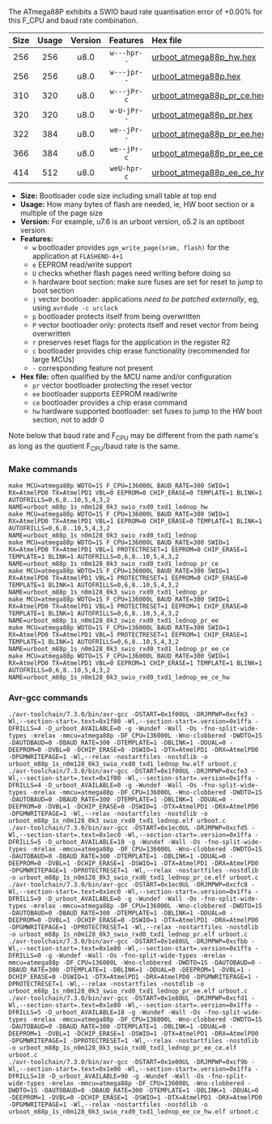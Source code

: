 The ATmega88P exhibits a SWIO baud rate quantisation error of +0.00% for this F_CPU and baud rate combination.

|Size|Usage|Version|Features|Hex file|
|:-:|:-:|:-:|:-:|:--|
|256|256|u8.0|`w---hpr--`|[urboot_atmega88p_hw.hex](https://raw.githubusercontent.com/stefanrueger/urboot.hex/main/cores/minicore/atmega88p/watchdog_1_s/internal_oscillator/136000_hz/300_baud/uart0_rxd0_txd1/lednop/urboot_atmega88p_hw.hex)|
|256|256|u8.0|`w---jpr--`|[urboot_atmega88p.hex](https://raw.githubusercontent.com/stefanrueger/urboot.hex/main/cores/minicore/atmega88p/watchdog_1_s/internal_oscillator/136000_hz/300_baud/uart0_rxd0_txd1/lednop/urboot_atmega88p.hex)|
|310|320|u8.0|`w---jPr-c`|[urboot_atmega88p_pr_ce.hex](https://raw.githubusercontent.com/stefanrueger/urboot.hex/main/cores/minicore/atmega88p/watchdog_1_s/internal_oscillator/136000_hz/300_baud/uart0_rxd0_txd1/lednop/urboot_atmega88p_pr_ce.hex)|
|320|320|u8.0|`w-U-jPr--`|[urboot_atmega88p_pr.hex](https://raw.githubusercontent.com/stefanrueger/urboot.hex/main/cores/minicore/atmega88p/watchdog_1_s/internal_oscillator/136000_hz/300_baud/uart0_rxd0_txd1/lednop/urboot_atmega88p_pr.hex)|
|322|384|u8.0|`we--jPr--`|[urboot_atmega88p_pr_ee.hex](https://raw.githubusercontent.com/stefanrueger/urboot.hex/main/cores/minicore/atmega88p/watchdog_1_s/internal_oscillator/136000_hz/300_baud/uart0_rxd0_txd1/lednop/urboot_atmega88p_pr_ee.hex)|
|366|384|u8.0|`we--jPr-c`|[urboot_atmega88p_pr_ee_ce.hex](https://raw.githubusercontent.com/stefanrueger/urboot.hex/main/cores/minicore/atmega88p/watchdog_1_s/internal_oscillator/136000_hz/300_baud/uart0_rxd0_txd1/lednop/urboot_atmega88p_pr_ee_ce.hex)|
|414|512|u8.0|`weU-hpr-c`|[urboot_atmega88p_ee_ce_hw.hex](https://raw.githubusercontent.com/stefanrueger/urboot.hex/main/cores/minicore/atmega88p/watchdog_1_s/internal_oscillator/136000_hz/300_baud/uart0_rxd0_txd1/lednop/urboot_atmega88p_ee_ce_hw.hex)|

- **Size:** Bootloader code size including small table at top end
- **Usage:** How many bytes of flash are needed, ie, HW boot section or a multiple of the page size
- **Version:** For example, u7.6 is an urboot version, o5.2 is an optiboot version
- **Features:**
  + `w` bootloader provides `pgm_write_page(sram, flash)` for the application at `FLASHEND-4+1`
  + `e` EEPROM read/write support
  + `U` checks whether flash pages need writing before doing so
  + `h` hardware boot section: make sure fuses are set for reset to jump to boot section
  + `j` vector bootloader: applications *need to be patched externally*, eg, using `avrdude -c urclock`
  + `p` bootloader protects itself from being overwritten
  + `P` vector bootloader only: protects itself and reset vector from being overwritten
  + `r` preserves reset flags for the application in the register R2
  + `c` bootloader provides chip erase functionality (recommended for large MCUs)
  + `-` corresponding feature not present
- **Hex file:** often qualified by the MCU name and/or configuration
  + `pr` vector bootloader protecting the reset vector
  + `ee` bootloader supports EEPROM read/write
  + `ce` bootloader provides a chip erase command
  + `hw` hardware supported bootloader: set fuses to jump to the HW boot section, not to addr 0


Note below that baud rate and F<sub>CPU</sub> may be different from the path name's as long as the quotient F<sub>CPU</sub>/baud rate is the same.

### Make commands
```
make MCU=atmega88p WDTO=1S F_CPU=136000L BAUD_RATE=300 SWIO=1 RX=AtmelPD0 TX=AtmelPD1 VBL=0 EEPROM=0 CHIP_ERASE=0 TEMPLATE=1 BLINK=1 AUTOFRILLS=0,6,8..10,5,4,3,2 NAME=urboot_m88p_1s_n0m128_0k3_swio_rxd0_txd1_lednop_hw
make MCU=atmega88p WDTO=1S F_CPU=136000L BAUD_RATE=300 SWIO=1 RX=AtmelPD0 TX=AtmelPD1 VBL=1 EEPROM=0 CHIP_ERASE=0 TEMPLATE=1 BLINK=1 AUTOFRILLS=0,6,8..10,5,4,3,2 NAME=urboot_m88p_1s_n0m128_0k3_swio_rxd0_txd1_lednop
make MCU=atmega88p WDTO=1S F_CPU=136000L BAUD_RATE=300 SWIO=1 RX=AtmelPD0 TX=AtmelPD1 VBL=1 PROTECTRESET=1 EEPROM=0 CHIP_ERASE=1 TEMPLATE=1 BLINK=1 AUTOFRILLS=0,6,8..10,5,4,3,2 NAME=urboot_m88p_1s_n0m128_0k3_swio_rxd0_txd1_lednop_pr_ce
make MCU=atmega88p WDTO=1S F_CPU=136000L BAUD_RATE=300 SWIO=1 RX=AtmelPD0 TX=AtmelPD1 VBL=1 PROTECTRESET=1 EEPROM=0 CHIP_ERASE=0 TEMPLATE=1 BLINK=1 AUTOFRILLS=0,6,8..10,5,4,3,2 NAME=urboot_m88p_1s_n0m128_0k3_swio_rxd0_txd1_lednop_pr
make MCU=atmega88p WDTO=1S F_CPU=136000L BAUD_RATE=300 SWIO=1 RX=AtmelPD0 TX=AtmelPD1 VBL=1 PROTECTRESET=1 EEPROM=1 CHIP_ERASE=0 TEMPLATE=1 BLINK=1 AUTOFRILLS=0,6,8..10,5,4,3,2 NAME=urboot_m88p_1s_n0m128_0k3_swio_rxd0_txd1_lednop_pr_ee
make MCU=atmega88p WDTO=1S F_CPU=136000L BAUD_RATE=300 SWIO=1 RX=AtmelPD0 TX=AtmelPD1 VBL=1 PROTECTRESET=1 EEPROM=1 CHIP_ERASE=1 TEMPLATE=1 BLINK=1 AUTOFRILLS=0,6,8..10,5,4,3,2 NAME=urboot_m88p_1s_n0m128_0k3_swio_rxd0_txd1_lednop_pr_ee_ce
make MCU=atmega88p WDTO=1S F_CPU=136000L BAUD_RATE=300 SWIO=1 RX=AtmelPD0 TX=AtmelPD1 VBL=0 EEPROM=1 CHIP_ERASE=1 TEMPLATE=1 BLINK=1 AUTOFRILLS=0,6,8..10,5,4,3,2 NAME=urboot_m88p_1s_n0m128_0k3_swio_rxd0_txd1_lednop_ee_ce_hw
```

### Avr-gcc commands
```
./avr-toolchain/7.3.0/bin/avr-gcc -DSTART=0x1f00UL -DRJMPWP=0xcfe3 -Wl,--section-start=.text=0x1f00 -Wl,--section-start=.version=0x1ffa -DFRILLS=4 -D_urboot_AVAILABLE=0 -g -Wundef -Wall -Os -fno-split-wide-types -mrelax -mmcu=atmega88p -DF_CPU=136000L -Wno-clobbered -DWDTO=1S -DAUTOBAUD=0 -DBAUD_RATE=300 -DTEMPLATE=1 -DBLINK=1 -DDUAL=0 -DEEPROM=0 -DVBL=0 -DCHIP_ERASE=0 -DSWIO=1 -DTX=AtmelPD1 -DRX=AtmelPD0 -DPGMWRITEPAGE=1 -Wl,--relax -nostartfiles -nostdlib -o urboot_m88p_1s_n0m128_0k3_swio_rxd0_txd1_lednop_hw.elf urboot.c
./avr-toolchain/7.3.0/bin/avr-gcc -DSTART=0x1f00UL -DRJMPWP=0xcfe3 -Wl,--section-start=.text=0x1f00 -Wl,--section-start=.version=0x1ffa -DFRILLS=4 -D_urboot_AVAILABLE=0 -g -Wundef -Wall -Os -fno-split-wide-types -mrelax -mmcu=atmega88p -DF_CPU=136000L -Wno-clobbered -DWDTO=1S -DAUTOBAUD=0 -DBAUD_RATE=300 -DTEMPLATE=1 -DBLINK=1 -DDUAL=0 -DEEPROM=0 -DVBL=1 -DCHIP_ERASE=0 -DSWIO=1 -DTX=AtmelPD1 -DRX=AtmelPD0 -DPGMWRITEPAGE=1 -Wl,--relax -nostartfiles -nostdlib -o urboot_m88p_1s_n0m128_0k3_swio_rxd0_txd1_lednop.elf urboot.c
./avr-toolchain/7.3.0/bin/avr-gcc -DSTART=0x1ec0UL -DRJMPWP=0xcfd5 -Wl,--section-start=.text=0x1ec0 -Wl,--section-start=.version=0x1ffa -DFRILLS=5 -D_urboot_AVAILABLE=10 -g -Wundef -Wall -Os -fno-split-wide-types -mrelax -mmcu=atmega88p -DF_CPU=136000L -Wno-clobbered -DWDTO=1S -DAUTOBAUD=0 -DBAUD_RATE=300 -DTEMPLATE=1 -DBLINK=1 -DDUAL=0 -DEEPROM=0 -DVBL=1 -DCHIP_ERASE=1 -DSWIO=1 -DTX=AtmelPD1 -DRX=AtmelPD0 -DPGMWRITEPAGE=1 -DPROTECTRESET=1 -Wl,--relax -nostartfiles -nostdlib -o urboot_m88p_1s_n0m128_0k3_swio_rxd0_txd1_lednop_pr_ce.elf urboot.c
./avr-toolchain/7.3.0/bin/avr-gcc -DSTART=0x1ec0UL -DRJMPWP=0xcfc8 -Wl,--section-start=.text=0x1ec0 -Wl,--section-start=.version=0x1ffa -DFRILLS=9 -D_urboot_AVAILABLE=0 -g -Wundef -Wall -Os -fno-split-wide-types -mrelax -mmcu=atmega88p -DF_CPU=136000L -Wno-clobbered -DWDTO=1S -DAUTOBAUD=0 -DBAUD_RATE=300 -DTEMPLATE=1 -DBLINK=1 -DDUAL=0 -DEEPROM=0 -DVBL=1 -DCHIP_ERASE=0 -DSWIO=1 -DTX=AtmelPD1 -DRX=AtmelPD0 -DPGMWRITEPAGE=1 -DPROTECTRESET=1 -Wl,--relax -nostartfiles -nostdlib -o urboot_m88p_1s_n0m128_0k3_swio_rxd0_txd1_lednop_pr.elf urboot.c
./avr-toolchain/7.3.0/bin/avr-gcc -DSTART=0x1e80UL -DRJMPWP=0xcfbb -Wl,--section-start=.text=0x1e80 -Wl,--section-start=.version=0x1ffa -DFRILLS=0 -g -Wundef -Wall -Os -fno-split-wide-types -mrelax -mmcu=atmega88p -DF_CPU=136000L -Wno-clobbered -DWDTO=1S -DAUTOBAUD=0 -DBAUD_RATE=300 -DTEMPLATE=1 -DBLINK=1 -DDUAL=0 -DEEPROM=1 -DVBL=1 -DCHIP_ERASE=0 -DSWIO=1 -DTX=AtmelPD1 -DRX=AtmelPD0 -DPGMWRITEPAGE=1 -DPROTECTRESET=1 -Wl,--relax -nostartfiles -nostdlib -o urboot_m88p_1s_n0m128_0k3_swio_rxd0_txd1_lednop_pr_ee.elf urboot.c
./avr-toolchain/7.3.0/bin/avr-gcc -DSTART=0x1e80UL -DRJMPWP=0xcfd1 -Wl,--section-start=.text=0x1e80 -Wl,--section-start=.version=0x1ffa -DFRILLS=5 -D_urboot_AVAILABLE=18 -g -Wundef -Wall -Os -fno-split-wide-types -mrelax -mmcu=atmega88p -DF_CPU=136000L -Wno-clobbered -DWDTO=1S -DAUTOBAUD=0 -DBAUD_RATE=300 -DTEMPLATE=1 -DBLINK=1 -DDUAL=0 -DEEPROM=1 -DVBL=1 -DCHIP_ERASE=1 -DSWIO=1 -DTX=AtmelPD1 -DRX=AtmelPD0 -DPGMWRITEPAGE=1 -DPROTECTRESET=1 -Wl,--relax -nostartfiles -nostdlib -o urboot_m88p_1s_n0m128_0k3_swio_rxd0_txd1_lednop_pr_ee_ce.elf urboot.c
./avr-toolchain/7.3.0/bin/avr-gcc -DSTART=0x1e00UL -DRJMPWP=0xcf9b -Wl,--section-start=.text=0x1e00 -Wl,--section-start=.version=0x1ffa -DFRILLS=10 -D_urboot_AVAILABLE=98 -g -Wundef -Wall -Os -fno-split-wide-types -mrelax -mmcu=atmega88p -DF_CPU=136000L -Wno-clobbered -DWDTO=1S -DAUTOBAUD=0 -DBAUD_RATE=300 -DTEMPLATE=1 -DBLINK=1 -DDUAL=0 -DEEPROM=1 -DVBL=0 -DCHIP_ERASE=1 -DSWIO=1 -DTX=AtmelPD1 -DRX=AtmelPD0 -DPGMWRITEPAGE=1 -Wl,--relax -nostartfiles -nostdlib -o urboot_m88p_1s_n0m128_0k3_swio_rxd0_txd1_lednop_ee_ce_hw.elf urboot.c
```

